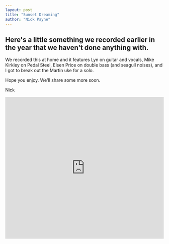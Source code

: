 ```yaml
---
layout: post
title: "Sunset Dreaming"
author: "Nick Payne"
---
```


## Here's a little something we recorded earlier in the year that we haven't done anything with.

<p>We recorded this at home and it features Lyn on guitar and vocals, Mike Kirkley on Pedal Steel, Elsen Price on double bass (and seagull noises), and I got to break out the Martin uke for a solo.</p>
<p>Hope you enjoy. We'll share some more soon.</p>
<p>Nick</p>

<iframe width="100%" height="450" scrolling="no" frameborder="no" src="https://w.soundcloud.com/player/?url=https%3A//api.soundcloud.com/tracks/14666150&amp;auto_play=false&amp;hide_related=false&amp;show_comments=true&amp;show_user=true&amp;show_reposts=false&amp;visual=true"></iframe>
